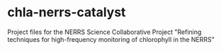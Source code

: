 
# chla-nerrs-catalyst
Project files for the NERRS Science Collaborative Project "Refining techniques for high-frequency monitoring of chlorophyll in the NERRS"



